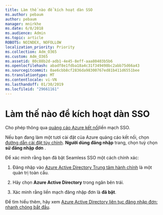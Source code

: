 ```yaml
---
title: Làm thế nào để kích hoạt dàn SSO
ms.author: pebaum
author: pebaum
manager: mnirkhe
ms.date: 6/8/2018
ms.audience: Admin
ms.topic: article
ROBOTS: NOINDEX, NOFOLLOW
localization_priority: Priority
ms.collection: Adm_O365
ms.custom: Adm_O365
ms.assetid: 80c88b2d-adb1-4e45-8eff-aaa80403b5b6
ms.openlocfilehash: abadf8e1fdba18a4c31f349498bc2abb75d66a43
ms.sourcegitcommit: 0ae6cbb8cf2836da98300767ed81b411d6551bee
ms.translationtype: MT
ms.contentlocale: vi-VN
ms.lasthandoff: 01/30/2019
ms.locfileid: "29661161"
---
```

# <a name="how-to-enable-seamless-sso"></a>Làm thế nào để kích hoạt dàn SSO

Cho phép thông qua [quảng cáo Azure kết nối](https://docs.microsoft.com/azure/active-directory/connect/active-directory-aadconnect)liền mạch SSO.
  
Nếu bạn đang làm một tươi cài đặt của Azure quảng cáo kết nối, chọn [đường dẫn cài đặt tùy chỉnh](https://docs.microsoft.com/azure/active-directory/connect/active-directory-aadconnect-get-started-custom). **Người dùng đăng nhập** trang, chọn tuỳ chọn **sử đăng nhập đơn** . 
  
Để xác minh rằng bạn đã bật Seamless SSO một cách chính xác:
  
1. Đăng nhập vào [Azure Active Directory Trung tâm hành chính](https://aad.portal.azure.com) là một quản trị toàn cầu. 
    
2. Hãy chọn **Azure Active Directory** trong ngăn bên trái. 
    
3. Xác minh rằng liền mạch đăng nhập đơn là **đã bật**.
    
Để tìm hiểu thêm, hãy xem [Azure Active Directory liên tục đăng nhập đơn: nhanh chóng bắt đầu](https://docs.microsoft.com/azure/active-directory/connect/active-directory-aadconnect-sso-quick-start).
  

